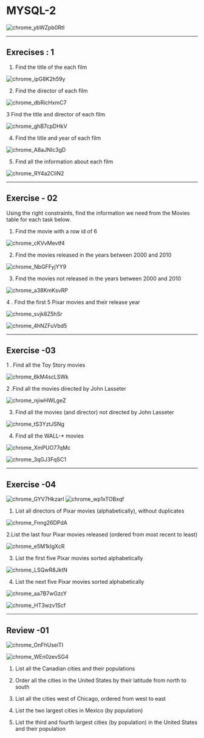 # MYSQL-2

![chrome_ybWZpb0RtI](https://user-images.githubusercontent.com/95994543/169787164-46cdd2f9-832a-4859-b388-5aba93da9902.png)

---------------
 Exrecises : 1
---------------
  1.  Find the title of the each film
  
![chrome_ipG8K2h59y](https://user-images.githubusercontent.com/95994543/169789767-df87f583-ba8b-4b51-aed0-5a2ecc154302.png)

  2. Find the director of each film 

![chrome_dbRicHxmC7](https://user-images.githubusercontent.com/95994543/169790837-444606d8-b351-4888-a546-4f0a4ef92720.png)

 3 Find the title and director of each film

![chrome_ghB7cpDHkV](https://user-images.githubusercontent.com/95994543/169791370-c98f4dff-177d-435b-8851-7e882f62171f.png)

 4. Find the title and year of each film

![chrome_A8aJNIc3gD](https://user-images.githubusercontent.com/95994543/169792256-7d6ab62c-f733-4195-8004-994616b263e4.png)

 5. Find all the information about each film 
 
![chrome_RY4a2CliN2](https://user-images.githubusercontent.com/95994543/169792802-cfc370aa-2e7e-437f-b07f-496613392893.png)

---------------------------------------------------------------------------------------------------------------------------------------------------------------

 Exercise - 02
 ---------------
 
Using the right constraints, find the information we need from the Movies table for each task below.

  1. Find the movie with a row id of 6 
  
  ![chrome_cKVvMevtf4](https://user-images.githubusercontent.com/95994543/169793579-57bd650c-1585-41ff-a4db-c4ca26fffdcb.png)
  
  2. Find the movies released in the years between 2000 and 2010

  ![chrome_NbGFFyjYY9](https://user-images.githubusercontent.com/95994543/169794655-8065ce76-e632-478e-b3bb-77a165481c50.png)

  3. Find the movies not released in the years between 2000 and 2010 
  
  ![chrome_a38KmKsvRP](https://user-images.githubusercontent.com/95994543/169795407-c1ae3428-3da2-458a-86be-2349ce7689d2.png)
  
  4 . Find the first 5 Pixar movies and their release year
  
  ![chrome_svjk8Z5hSr](https://user-images.githubusercontent.com/95994543/169801928-6fdf07ea-f843-495e-adcc-010d79a2ee80.png)
  
  
![chrome_4hNZFuVbd5](https://user-images.githubusercontent.com/95994543/169802138-b71eead0-5baf-40da-b7fd-f67206f17594.png)

--------------------------------------------------------------------------------------------------------------------------------------------------------------------

  Exercise -03
  ------------
  
   1 . Find all the Toy Story movies 
   
![chrome_6kM4scLSWk](https://user-images.githubusercontent.com/95994543/170170225-ab015a0e-547b-4ba7-9921-81266b4c1920.png)

  2 .Find all the movies directed by John Lasseter
  
![chrome_njiwHWLgeZ](https://user-images.githubusercontent.com/95994543/170170875-bc31baa3-c06a-44e1-869f-7475f0c68dce.png)

  3. Find all the movies (and director) not directed by John Lasseter
 
 ![chrome_tS3YztJSNg](https://user-images.githubusercontent.com/95994543/170171071-d16d1054-3b1c-413f-bc2b-cea4f1994b80.png)
 
  4. Find all the WALL-* movies
  
![chrome_XmPUO77qMc](https://user-images.githubusercontent.com/95994543/170171369-2ab671be-403e-4423-aa63-361112004f3e.png)

![chrome_3qGJ3FqSC1](https://user-images.githubusercontent.com/95994543/170171601-1e63dd23-bd77-4bda-b18f-4da550ba4d3c.png)

----------------------------------------------------------------------------------------------------------------------------------------------------------------------

  Exercise -04
  ------------
  
![chrome_GYV7HkzarI](https://user-images.githubusercontent.com/95994543/170177198-06ea60d2-c4b4-4608-a57a-f3738c9bedae.png)
![chrome_wp1xTOBxqf](https://user-images.githubusercontent.com/95994543/170177248-d0c6870f-00c1-4db1-aa28-f5688f6f88b0.png)
  
  1. List all directors of Pixar movies (alphabetically), without duplicates
  
![chrome_Fnng26DPdA](https://user-images.githubusercontent.com/95994543/170176216-a578a301-e7fc-4c15-b28e-791533f347f5.png)

 2.List the last four Pixar movies released (ordered from most recent to least)
  
![chrome_e5M1kIgXcR](https://user-images.githubusercontent.com/95994543/170176439-cae63288-9aef-4745-9e7d-471dbdc4a60b.png)

 3. List the first five Pixar movies sorted alphabetically
 
 ![chrome_LSQwR8JktN](https://user-images.githubusercontent.com/95994543/170176719-c256e5b1-eb85-46a3-8c25-09685546640f.png)
 
 4. List the next five Pixar movies sorted alphabetically

![chrome_aa7B7wGzcY](https://user-images.githubusercontent.com/95994543/170176777-6f724bf7-5b18-468f-8433-982725c6ab67.png)

![chrome_HT3wzv1Scf](https://user-images.githubusercontent.com/95994543/170176995-497cee02-d1de-4dc4-b838-b76960a4e020.png)

-----------------------------------------------------------------------------------------------------------------------------------------------------------------------

Review -01
----------

![chrome_OnFhUseiTI](https://user-images.githubusercontent.com/95994543/170178858-6f7db793-0c4f-40ac-a05a-279186ca45b2.png)

![chrome_WEn0zevSG4](https://user-images.githubusercontent.com/95994543/170178918-5b3a2f04-8f41-43d3-9ab2-3776ce14f6fe.png)

  1.  List all the Canadian cities and their populations

  
  2.  Order all the cities in the United States by their latitude from north to south

  3.  List all the cities west of Chicago, ordered from west to east

  4. List the two largest cities in Mexico (by population)

  5. List the third and fourth largest cities (by population) in the United States and their population

